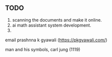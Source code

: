 ## TODO

1. scanning the documents and make it online. 
2. ai math assistant system development.
3. 



email prashnna k gyawali (https://pkgyawali.com/)

man and his symbols, carl jung (1119)





